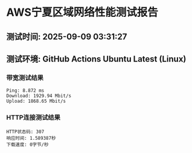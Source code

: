 # AWS宁夏区域网络性能测试报告
## 测试时间: 2025-09-09 03:31:27
## 测试环境: GitHub Actions Ubuntu Latest (Linux)

### 带宽测试结果
```
Ping: 8.872 ms
Download: 1929.94 Mbit/s
Upload: 1868.65 Mbit/s
```

### HTTP连接测试结果
```
HTTP状态码: 307
响应时间: 1.589387秒
下载速度: 0字节/秒
```

